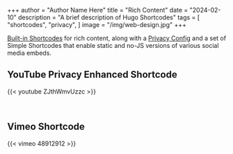 +++
author = "Author Name Here"
title = "Rich Content"
date = "2024-02-10"
description = "A brief description of Hugo Shortcodes"
tags = [
    "shortcodes",
    "privacy",
]
image = "/img/web-design.jpg"
+++

[Built-in Shortcodes](https://gohugo.io/content-management/shortcodes/#use-hugos-built-in-shortcodes) for rich content, along with a [Privacy Config](https://gohugo.io/about/hugo-and-gdpr/) and a set of Simple Shortcodes that enable static and no-JS versions of various social media embeds.
<!--more-->


## YouTube Privacy Enhanced Shortcode

{{< youtube ZJthWmvUzzc >}}

<br>



## Vimeo Shortcode

{{< vimeo 48912912 >}}
